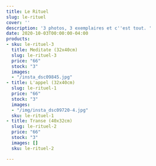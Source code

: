 ```yaml
---
title: Le Rituel
slug: le-rituel
cover: ''
description: '3 photos, 3 exemplaires et c''est tout. '
date: 2020-10-03T00:00:00-04:00
products:
- sku: le-rituel-3
  title: Meditate (32x40cm)
  slug: le-rituel-3
  price: "66"
  stock: "3"
  images:
  - "/insta_dsc09845.jpg"
- title: L'appel (32x40cm)
  slug: le-rituel-1
  price: "66"
  stock: "3"
  images:
  - "/img/insta_dsc09720-4.jpg"
  sku: le-rituel-1
- title: Transe (40x32cm)
  slug: le-rituel-2
  price: "66"
  stock: "3"
  images: []
  sku: le-rituel-2

---
```

